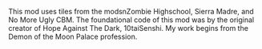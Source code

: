 This mod uses tiles from the modsnZombie Highschool, Sierra Madre, and No More Ugly CBM.
The foundational code of this mod was by the original creator of Hope Against The Dark, 10taiSenshi. My work begins from the Demon of the Moon Palace profession.